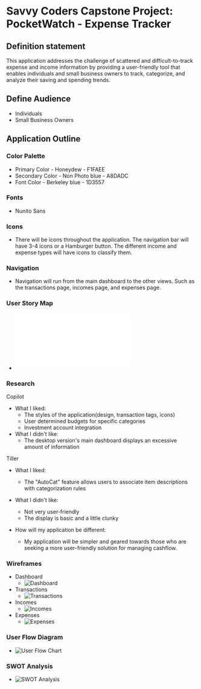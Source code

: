 # Savvy Coders Capstone Project: PocketWatch - Expense Tracker

## Definition statement
This application addresses the challenge of scattered and difficult-to-track expense and income
information by providing a user-friendly tool that enables individuals and small business owners to
track, categorize, and analyze their saving and spending trends.

## Define Audience
* Individuals
* Small Business Owners

## Application Outline

### Color Palette
* Primary Color - Honeydew - F1FAEE
* Secondary Color - Non Photo blue - A8DADC
* Font Color - Berkeley blue - 1D3557

### Fonts
* Nunito Sans

### Icons
* There will be icons throughout the application. The navigation bar will have 3-4 icons or a
Hamburger button. The different income and expense types will have icons to classify them.

### Navigation
* Navigation will run from the main dashboard to the other views. Such as the transactions page,
incomes page, and expenses page.

### User Story Map
* ![User Story Map](UserStoryMap.pdf)

### Research
Copilot
* What I liked:
    * The styles of the application(design, transaction tags, icons)
    * User determined budgets for specific categories
    * Investment account integration
* What I didn't like:
    * The desktop version's main dashboard displays an excessive amount of information

Tiller
* What I liked:
    * The "AutoCat" feature allows users to associate item descriptions with categorization rules
* What I didn't like:
    * Not very user-friendly
    * The display is basic and a little clunky

* How will my application be different:
    * My application will be simpler and geared towards those who are seeking a more user-friendly solution for managing cashflow.

### Wireframes
* Dashboard
    * ![Dashboard](Dashboard-Wireframe.png)
* Transactions
    * ![Transactions](Transactions-Wireframe.png)
* Incomes
    * ![Incomes](Incomes-Wireframe.png)
* Expenses
    * ![Expenses](Expenses-Wireframe.png)

### User Flow Diagram
* ![User Flow Chart](UserFlowChart.png)

### SWOT Analysis
* ![SWOT Analysis](SWOTAnalysis.png)
